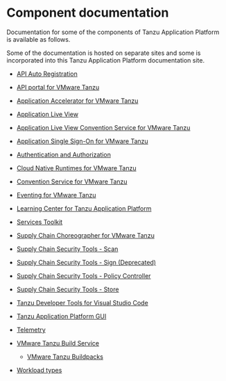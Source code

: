 # Component documentation

Documentation for some of the components of Tanzu Application Platform is
available as follows.

Some of the documentation is hosted on separate sites and some is incorporated
into this Tanzu Application Platform documentation site.

- [API Auto Registration](api-auto-registration/about.md)

- [API portal for VMware Tanzu](https://docs.pivotal.io/api-portal)

- [Application Accelerator for VMware Tanzu](application-accelerator/about-application-accelerator.md)

- [Application Live View](app-live-view/about-app-live-view.md)

- [Application Live View Convention Service for VMware Tanzu](app-live-view/configuring-apps/convention-server.md)

- [Application Single Sign-On for VMware Tanzu](app-sso/about.md)

- [Authentication and Authorization](authn-authz/overview.md)

- [Cloud Native Runtimes for VMware Tanzu](https://docs.vmware.com/en/Cloud-Native-Runtimes-for-VMware-Tanzu/index.html)

- [Convention Service for VMware Tanzu](convention-service/about.md)

- [Eventing for VMware Tanzu](eventing/about.md)

- [Learning Center for Tanzu Application Platform](learning-center/about.md)

- [Services Toolkit](https://docs.vmware.com/en/Services-Toolkit-for-VMware-Tanzu-Application-Platform/index.html)

- [Supply Chain Choreographer for VMware Tanzu](scc/about.html)

- [Supply Chain Security Tools - Scan](scst-scan/overview.md)

- [Supply Chain Security Tools - Sign (Deprecated)](scst-sign/overview.md)

- [Supply Chain Security Tools - Policy Controller](scst-policy/overview.md)

- [Supply Chain Security Tools - Store](scst-store/overview.md)

- [Tanzu Developer Tools for Visual Studio Code](vscode-extension/about.md)

- [Tanzu Application Platform GUI](tap-gui/about.md)

- [Telemetry](telemetry/overview.hbs.md)

- [VMware Tanzu Build Service](tanzu-build-service/tbs-about.md)
  - [VMware Tanzu Buildpacks](https://docs.vmware.com/en/VMware-Tanzu-Buildpacks/index.html)

- [Workload types](workloads/workload-types.md)
